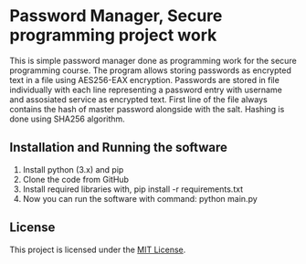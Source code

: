 # Password Manager, Secure programming project work

This is simple password manager done as programming work for the secure programming course. The program allows storing passwords as encrypted text in a file using AES256-EAX encryption. Passwords are stored in file individually with each line representing a password entry with username and assosiated service as encrypted text. First line of the file always contains the hash of master password alongside with the salt. Hashing is done using SHA256 algorithm. 


## Installation and Running the software

1. Install python (3.x) and pip
2. Clone the code from GitHub
3. Install required libraries with, pip install -r requirements.txt
4. Now you can run the software with command:  python main.py

## License

This project is licensed under the [MIT License](LICENSE).